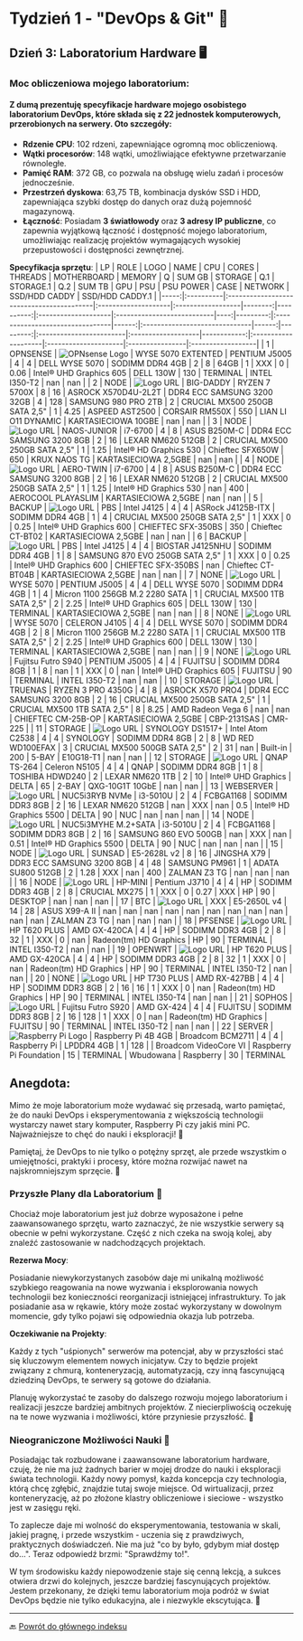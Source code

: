 # Tydzień 1 - "DevOps & Git" 🚀


## Dzień 3: Laboratorium Hardware 🖥️

### **Moc obliczeniowa mojego laboratorium**:

#### Z dumą prezentuję specyfikacje hardware mojego osobistego laboratorium DevOps, które składa się z 22 jednostek komputerowych, przerobionych na serwery. Oto szczegóły:

- **Rdzenie CPU**: 102 rdzeni, zapewniające ogromną moc obliczeniową.
- **Wątki procesorów**: 148 wątki, umożliwiające efektywne przetwarzanie równoległe.
- **Pamięć RAM**: 372 GB, co pozwala na obsługę wielu zadań i procesów jednocześnie.
- **Przestrzeń dyskowa**: 63,75 TB, kombinacja dysków SSD i HDD, zapewniająca szybki dostęp do danych oraz dużą pojemność magazynową.
- **Łączność**: Posiadam **3 światłowody** oraz **3 adresy IP publiczne**, co zapewnia wyjątkową łączność i dostępność mojego laboratorium, umożliwiając realizację projektów wymagających wysokiej przepustowości i dostępności zewnętrznej.



**Specyfikacja sprzętu**:
|   LP | ROLE      | LOGO                                 | NAME                | CPU               |   CORES |   THREADS | MOTHERBOARD         | MEMORY                     |   Q |   SUM GB | STORAGE                         |   Q.1 | STORAGE.1                     |   Q.2 |   SUM TB | GPU                     | PSU                |   PSU POWER | CASE                | NETWORK              | SSD/HDD CADDY   | SSD/HDD CADDY.1   |
|-----:|:----------|:-----------------------------------------|:--------------------|:------------------|--------:|----------:|:--------------------|:---------------------------|----:|---------:|:--------------------------------|------:|:------------------------------|------:|---------:|:------------------------|:-------------------|------------:|:--------------------|:---------------------|:----------------|:------------------|
|    1 | OPNSENSE  | ![OPNsense Logo](https://upload.wikimedia.org/wikipedia/commons/thumb/c/c3/Opnsense-logo.svg/600px-Opnsense-logo.svg.png?20210424075833) | WYSE 5070 EXTENTED  | PENTIUM J5005     |       4 |         4 | DELL WYSE 5070      | SODIMM DDR4 4GB            |   2 |        8 | 64GB                            |     1 | XXX                           |     0 |     0.06 | Intel® UHD Graphics 605 | DELL 130W          |         130 | TERMINAL            | INTEL I350-T2        | nan             | nan               |
|    2 | NODE      | ![Logo URL](https://www.proxmox.com/images/proxmox/Proxmox_logo_standard_hex_400px.png#joomlaImage://local-images/proxmox/Proxmox_logo_standard_hex_400px.png?width=400&height=60) | BIG-DADDY           | RYZEN 7 5700X     |       8 |        16 | ASROCK X570D4U-2L2T | DDR4 ECC SAMSUNG 3200 32GB |   4 |      128 | SAMSUNG 980 PRO 2TB             |     2 | CRUCIAL MX500 250GB SATA 2,5" |     1 |     4.25 | ASPEED AST2500          | CORSAIR RM550X     |         550 | LIAN LI O11 DYNAMIC | KARTASIECIOWA 10GBE  | nan             | nan               |
|    3 | NODE      | ![Logo URL](https://www.proxmox.com/images/proxmox/Proxmox_logo_standard_hex_400px.png#joomlaImage://local-images/proxmox/Proxmox_logo_standard_hex_400px.png?width=400&height=60) | NAOS-JUNIOR         | i7-6700           |       4 |         8 | ASUS B250M-C        | DDR4 ECC SAMSUNG 3200 8GB  |   2 |       16 | LEXAR NM620 512GB               |     2 | CRUCIAL MX500 250GB SATA 2,5" |     1 |     1.25 | Intel® HD Graphics 530  | Chieftec SFX650W   |         650 | KRUX NAOS TG        | KARTASIECIOWA 2,5GBE | nan             | nan               |
|    4 | NODE      | ![Logo URL](https://www.proxmox.com/images/proxmox/Proxmox_logo_standard_hex_400px.png#joomlaImage://local-images/proxmox/Proxmox_logo_standard_hex_400px.png?width=400&height=60) | AERO-TWIN           | i7-6700           |       4 |         8 | ASUS B250M-C        | DDR4 ECC SAMSUNG 3200 8GB  |   2 |       16 | LEXAR NM620 512GB               |     2 | CRUCIAL MX500 250GB SATA 2,5" |     1 |     1.25 | Intel® HD Graphics 530  | nan                |         400 | AEROCOOL PLAYASLIM  | KARTASIECIOWA 2,5GBE | nan             | nan               |
|    5 | BACKUP    | ![Logo URL](https://dynfi.com/media/products/proxmox-logo-color-stacked_kwS20y7.png) | PBS                 | Intel J4125       |       4 |         4 | ASRock J4125B-ITX   | SODIMM DDR4 4GB            |   1 |        4 | CRUCIAL MX500 250GB SATA 2,5"   |     1 | XXX                           |     0 |     0.25 | Intel® UHD Graphics 600 | CHIEFTEC SFX-350BS |         350 | Chieftec CT-BT02    | KARTASIECIOWA 2,5GBE | nan             | nan               |
|    6 | BACKUP    | ![Logo URL](https://dynfi.com/media/products/proxmox-logo-color-stacked_kwS20y7.png) | PBS                 | Intel J4125       |       4 |         4 | BIOSTAR J4125NHU    | SODIMM DDR4 4GB            |   1 |        8 | SAMSUNG 870 EVO 250GB SATA 2,5" |     1 | XXX                           |     0 |     0.25 | Intel® UHD Graphics 600 | CHIEFTEC SFX-350BS |         nan | Chieftec CT-BT04B   | KARTASIECIOWA 2,5GBE | nan             | nan               |
|    7 | NONE      | ![Logo URL](https://www.imprivata.com/sites/imprivata/files/2020-07/dell-logo-png-open-2000.png) | WYSE 5070           | PENTIUM J5005     |       4 |         4 | DELL WYSE 5070      | SODIMM DDR4 4GB            |   1 |        4 | Micron 1100 256GB M.2 2280 SATA |     1 | CRUCIAL MX500 1TB SATA 2,5"   |     2 |     2.25 | Intel® UHD Graphics 605 | DELL 130W          |         130 | TERMINAL            | KARTASIECIOWA 2,5GBE | nan             | nan               |
|    8 | NONE      | ![Logo URL](https://www.imprivata.com/sites/imprivata/files/2020-07/dell-logo-png-open-2000.png) | WYSE 5070           | CELERON J4105     |       4 |         4 | DELL WYSE 5070      | SODIMM DDR4 4GB            |   2 |        8 | Micron 1100 256GB M.2 2280 SATA |     1 | CRUCIAL MX500 1TB SATA 2,5"   |     2 |     2.25 | Intel® UHD Graphics 600 | DELL 130W          |         130 | TERMINAL            | KARTASIECIOWA 2,5GBE | nan             | nan               |
|    9 | NONE       | ![Logo URL](https://upload.wikimedia.org/wikipedia/commons/thumb/6/69/Fujitsu_Siemens_logo.svg/1200px-Fujitsu_Siemens_logo.svg.png) | Fujitsu Futro S940  | PENTIUM J5005     |       4 |         4 | FUJITSU             | SODIMM DDR4 8GB            |   1 |        8 | nan                             |     1 | XXX                           |     0 |   nan    | Intel® UHD Graphics 605 | FUJITSU            |          90 | TERMINAL            | INTEL I350-T2        | nan             | nan               |
|   10 | STORAGE   | ![Logo URL](https://truenas.esdebe.com/trueimages/truemas.png) | TRUENAS             | RYZEN 3 PRO 4350G |       4 |         8 | ASROCK X570 PRO4    | DDR4 ECC SAMSUNG 3200 8GB  |   2 |       16 | CRUCIAL MX500 250GB SATA 2,5"   |     1 | CRUCIAL MX500 1TB SATA 2,5"   |     8 |     8.25 | AMD Radeon Vega 6       | nan                |         nan | CHIEFTEC CM-25B-OP  | KARTASIECIOWA 2,5GBE | CBP-2131SAS     | CMR-225           |
|   11 | STORAGE   | ![Logo URL](https://encrypted-tbn0.gstatic.com/images?q=tbn:ANd9GcT8EDeuyudB59UtrZQbh52ABwOiTwAUM4RGKg&usqp=CAU) | SYNOLOGY DS1517+    | Intel Atom C2538  |       4 |         4 | SYNOLOGY            | SODIMM DDR4 8GB            |   2 |        8 | WD RED WD100EFAX                |     3 | CRUCIAL MX500 500GB SATA 2,5" |     2 |    31    | nan                     | Built-in           |         200 | 5-BAY               | E10G18-T1            | nan             | nan               |
|   12 | STORAGE   | ![Logo URL](https://marketing.qnap.com/wp-content/uploads/2021/06/QNAP_LOGO_%E6%A8%99%E6%BA%96%E8%89%B2.png) | QNAP TS-264         | Celeron N5105     |       4 |         4 | QNAP                | SODIMM DDR4 8GB            |   1 |        8 | TOSHIBA HDWD240                 |     2 | LEXAR NM620 1TB               |     2 |    10    | Intel® UHD Graphics     | DELTA              |          65 | 2-BAY               | QXG-10G1T 10GbE      | nan             | nan               |
|   13 | WEBSERVER | ![Logo URL](https://nginxproxymanager.com/icon.png) | NUC5i3RYB NVMe      | i3-5010U          |       2 |         4 | FCBGA1168           | SODIMM DDR3 8GB            |   2 |       16 | LEXAR NM620 512GB               |   nan | XXX                           |   nan |     0.5  | Intel® HD Graphics 5500 | DELTA              |          90 | NUC                 | nan                  | nan             | nan               |
|   14 | NODE      | ![Logo URL](https://www.intel.pl/content/dam/logos/intel-header-logo.svg) | NUC5i3MYHE M.2+SATA | i3-5010U          |       2 |         4 | FCBGA1168           | SODIMM DDR3 8GB            |   2 |       16 | SAMSUNG 860 EVO 500GB           |   nan | XXX                           |   nan |     0.51 | Intel® HD Graphics 5500 | DELTA              |          90 | NUC                 | nan                  | nan             | nan               |
|   15 | NODE      | ![Logo URL](https://www.proxmox.com/images/proxmox/Proxmox_logo_standard_hex_400px.png#joomlaImage://local-images/proxmox/Proxmox_logo_standard_hex_400px.png?width=400&height=60) | SUNSAD              | E5-2628L v2       |       8 |        16 | JINGSHA X79         | DDR3 ECC SAMSUNG 3200 8GB  |   4 |       48 | SAMSUNG PM961                   |     1 | ADATA SU800 512GB             |     2 |     1.28 | XXX                     | nan                |         400 | ZALMAN Z3 TG        | nan                  | nan             | nan               |
|   16 | NODE      | ![Logo URL](https://www.proxmox.com/images/proxmox/Proxmox_logo_standard_hex_400px.png#joomlaImage://local-images/proxmox/Proxmox_logo_standard_hex_400px.png?width=400&height=60) | HP-MINI             | Pentium J3710     |       4 |         4 | HP                  | SODIMM DDR3 4GB            |   2 |        8 | CRUCIAL MX275                   |     1 | XXX                           |     0 |     0.27 | XXX                     | HP                 |          90 | DESKTOP             | nan                  | nan             | nan               |
|   17 | BTC       | ![Logo URL](https://upload.wikimedia.org/wikipedia/commons/thumb/4/46/Bitcoin.svg/1200px-Bitcoin.svg.png) | XXX                 | E5-2650L v4       |      14 |        28 | ASUS X99-A II       | nan                        | nan |      nan | nan                             |   nan | nan                           |   nan |   nan    | nan                     | nan                |         nan | ZALMAN Z3 TG        | nan                  | nan             | nan               |
|   18 | PFSENSE   | ![Logo URL](https://itessential.pl/wp-content/uploads/2018/04/pfSenseColorLogoRegisteredRGB.png.webp) | HP T620 PLUS        | AMD GX-420CA      |       4 |         4 | HP                  | SODIMM DDR3 4GB            |   2 |        8 | 32                              |     1 | XXX                           |     0 |   nan    | Radeon(tm) HD Graphics  | HP                 |          90 | TERMINAL            | INTEL I350-T2        | nan             | nan               |
|   19 | OPENWRT   | ![Logo URL](https://miro.medium.com/v2/resize:fit:493/1*upZ_GGwPKrYm03_q2Q32Gg.png) | HP T620 PLUS        | AMD GX-420CA      |       4 |         4 | HP                  | SODIMM DDR3 4GB            |   2 |        8 | 32                              |     1 | XXX                           |     0 |   nan    | Radeon(tm) HD Graphics  | HP                 |          90 | TERMINAL            | INTEL I350-T2        | nan             | nan               |
|   20 | NONE       | ![Logo URL](https://upload.wikimedia.org/wikipedia/commons/thumb/a/ad/HP_logo_2012.svg/480px-HP_logo_2012.svg.png) | HP T730 PLUS        | AMD RX-427BB      |       4 |         4 | HP                  | SODIMM DDR3 8GB            |   2 |       16 | 16                              |     1 | XXX                           |     0 |   nan    | Radeon(tm) HD Graphics  | HP                 |          90 | TERMINAL            | INTEL I350-T4        | nan             | nan               |
|   21 | SOPHOS    | ![Logo URL](https://www.avanet.com/assets/sophos-placeholder-600x600.png) | Fujitsu Futro S920  | AMD GX-424        |       4 |         4 | FUJITSU             | SODIMM DDR3 8GB            |   2 |       16 | 128                             |     1 | XXX                           |     0 |   nan    | Radeon(tm) HD Graphics  | FUJITSU            |          90 | TERMINAL            | INTEL I350-T2        | nan             | nan               |
| 22  | SERVER    | ![Raspberry Pi Logo](https://upload.wikimedia.org/wikipedia/ru/thumb/c/cb/Raspberry_Pi_Logo.svg/811px-Raspberry_Pi_Logo.svg.png) | Raspberry Pi 4B 4GB | Broadcom BCM2711 | 4       | 4     | Raspberry Pi                 | LPDDR4 4GB                  | 1     | 128            |                  | Broadcom VideoCore VI         | Raspberry Pi Foundation | 15      | TERMINAL            | Wbudowana              | Raspberry               | 30                  | TERMINAL


## **Anegdota**:

Mimo że moje laboratorium może wydawać się przesadą, warto pamiętać, że do nauki DevOps i eksperymentowania z większością technologii wystarczy nawet stary komputer, Raspberry Pi czy jakiś mini PC. Najważniejsze to chęć do nauki i eksploracji! 🚀

Pamiętaj, że DevOps to nie tylko o potężny sprzęt, ale przede wszystkim o umiejętności, praktyki i procesy, które można rozwijać nawet na najskromniejszym sprzęcie. 🌱


### Przyszłe Plany dla Laboratorium 🚀

Chociaż moje laboratorium jest już dobrze wyposażone i pełne zaawansowanego sprzętu, warto zaznaczyć, że nie wszystkie serwery są obecnie w pełni wykorzystane. Część z nich czeka na swoją kolej, aby znaleźć zastosowanie w nadchodzących projektach. 

**Rezerwa Mocy**:

Posiadanie niewykorzystanych zasobów daje mi unikalną możliwość szybkiego reagowania na nowe wyzwania i eksplorowania nowych technologii bez konieczności reorganizacji istniejącej infrastruktury. To jak posiadanie asa w rękawie, który może zostać wykorzystany w dowolnym momencie, gdy tylko pojawi się odpowiednia okazja lub potrzeba.

**Oczekiwanie na Projekty**:

Każdy z tych "uśpionych" serwerów ma potencjał, aby w przyszłości stać się kluczowym elementem nowych inicjatyw. Czy to będzie projekt związany z chmurą, konteneryzacją, automatyzacją, czy inną fascynującą dziedziną DevOps, te serwery są gotowe do działania.

Planuję wykorzystać te zasoby do dalszego rozwoju mojego laboratorium i realizacji jeszcze bardziej ambitnych projektów. Z niecierpliwością oczekuję na te nowe wyzwania i możliwości, które przyniesie przyszłość. 🌟


### Nieograniczone Możliwości Nauki 🌌

Posiadając tak rozbudowane i zaawansowane laboratorium hardware, czuję, że nie ma już żadnych barier w mojej drodze do nauki i eksploracji świata technologii. Każdy nowy pomysł, każda koncepcja czy technologia, którą chcę zgłębić, znajdzie tutaj swoje miejsce. Od wirtualizacji, przez konteneryzację, aż po złożone klastry obliczeniowe i sieciowe - wszystko jest w zasięgu ręki.

To zaplecze daje mi wolność do eksperymentowania, testowania w skali, jakiej pragnę, i przede wszystkim - uczenia się z prawdziwych, praktycznych doświadczeń. Nie ma już "co by było, gdybym miał dostęp do...". Teraz odpowiedź brzmi: "Sprawdźmy to!".

W tym środowisku każdy niepowodzenie staje się cenną lekcją, a sukces otwiera drzwi do kolejnych, jeszcze bardziej fascynujących projektów. Jestem przekonany, że dzięki temu laboratorium moja podróż w świat DevOps będzie nie tylko edukacyjna, ale i niezwykle ekscytująca. 🚀


---

🔙 [Powrót do głównego indeksu](https://github.com/pcmagik/100_days_to_devops)
